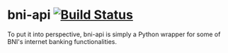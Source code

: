 # bni-api [![Build Status](https://travis-ci.org/ttycelery/bni-api.svg?branch=master)](https://travis-ci.org/ttycelery/bni-api)
To put it into perspective, bni-api is simply a Python wrapper for some of BNI's internet banking functionalities. 
